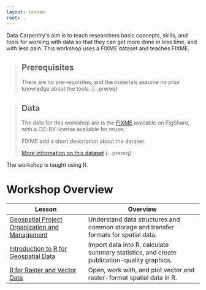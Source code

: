 ```yaml
---
layout: lesson
root: .
---
```


Data Carpentry's aim is to teach researchers basic concepts, skills, and tools for working with data so that they can get more done in 
less time, and with less pain. This workshop uses a FIXME dataset and teaches FIXME. 


> ## Prerequisites
>
> There are no pre-requisites, and the materials assume no prior knowledge about the tools.
{: .prereq}

> ## Data
> 
> The data for this workshop are is the [FIXME](FIXME) available on FigShare, with a CC-BY license available for reuse.
>
> FIXME add a short description about the dataset.
>
> [More information on this dataset](data)
{: .prereq}

The workshop is taught using R.


# Workshop Overview 

| Lesson    | Overview |
| ------- | ---------- |
| [Geospatial Project Organization and Management](http://www.datacarpentry.org/organization-geospatial/) | Understand data structures and common storage and transfer formats for spatial data. |
| [Introduction to R for Geospatial Data](http://www.datacarpentry.org/r-intro-geospatial) | Import data into R, calculate summary statistics, and create publication-quality graphics. |
| [R for Raster and Vector Data](http://www.datacarpentry.org/r-raster-vector-geospatial) | Open, work with, and plot vector and raster-format spatial data in R. |

